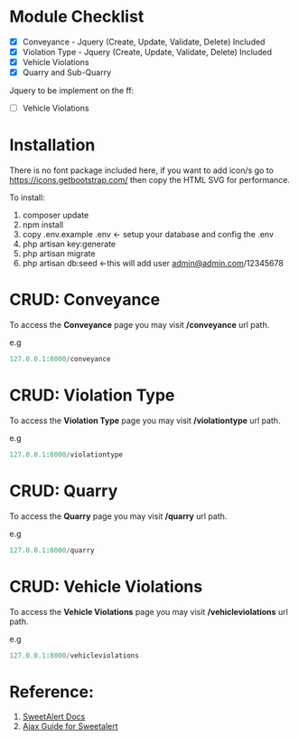 # Module Checklist

- [x] Conveyance - Jquery (Create, Update, Validate, Delete) Included
- [x] Violation Type - Jquery (Create, Update, Validate, Delete) Included
- [x] Vehicle Violations
- [x] Quarry and Sub-Quarry

Jquery to be implement on the ff:
- [  ] Vehicle Violations


# Installation
There is no font package included here, if you want to add icon/s go to https://icons.getbootstrap.com/ then copy the HTML SVG for performance.

To install:

1. composer update
2. npm install
3. copy .env.example .env <- setup your database and config the .env
4. php artisan key:generate
5. php artisan migrate
6. php artisan db:seed <-this will add user admin@admin.com/12345678

# CRUD: Conveyance

To access the **Conveyance** page you may visit **/conveyance** url path.

e.g

```php
127.0.0.1:8000/conveyance
```

# CRUD: Violation Type

To access the **Violation Type** page you may visit **/violationtype** url path.

e.g

```php
127.0.0.1:8000/violationtype
```

# CRUD: Quarry

To access the **Quarry** page you may visit **/quarry** url path.

e.g

```php
127.0.0.1:8000/quarry
```
# CRUD: Vehicle Violations

To access the **Vehicle Violations** page you may visit **/vehicleviolations** url path.

e.g

```php
127.0.0.1:8000/vehicleviolations
```

# Reference: 

1. [SweetAlert Docs](https://sweetalert2.github.io/#examples)
2. [Ajax Guide for Sweetalert](https://codingdriver.com/sweetalert-with-laravel-ajax.html)

